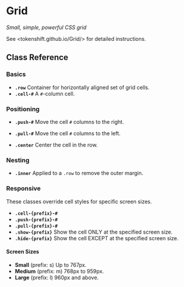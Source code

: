 # Grid

*Small, simple, powerful CSS grid*

See <tokenshift.github.io/Grid/> for detailed instructions.

## Class Reference

### Basics

* **`.row`**
  Container for horizontally aligned set of grid cells.
* **`.cell-#`**
  A `#`-column cell.

### Positioning

* **`.push-#`**
  Move the cell `#` columns to the right.

* **`.pull-#`**
  Move the cell `#` columns to the left.
* **`.center`**
  Center the cell in the row.

### Nesting

* **`.inner`**
  Applied to a `.row` to remove the outer margin.

### Responsive

These classes override cell styles for specific screen sizes.

* **`.cell-{prefix}-#`**
* **`.push-{prefix}-#`**
* **`.pull-{prefix}-#`**
* **`.show-{prefix}`**
  Show the cell ONLY at the specified screen size.
* **`.hide-{prefix}`**
  Show the cell EXCEPT at the specified screen size.

#### Screen Sizes

* **Small** (prefix: s)
  Up to 767px.
* **Medium** (prefix: m)
  768px to 959px.
* **Large** (prefix: l)
  960px and above.
